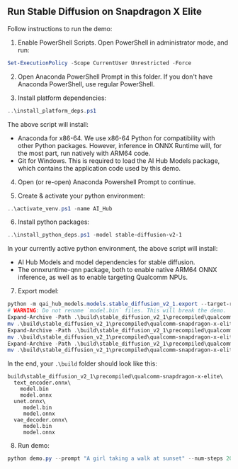 ## Run Stable Diffusion on Snapdragon X Elite

Follow instructions to run the demo:

1. Enable PowerShell Scripts. Open PowerShell in administrator mode, and run:

```powershell
Set-ExecutionPolicy -Scope CurrentUser Unrestricted -Force
```

2. Open Anaconda PowerShell Prompt in this folder. If you don't have Anaconda PowerShell, use regular PowerShell.

3. Install platform dependencies:

```powershell
..\install_platform_deps.ps1
```

The above script will install:
  * Anaconda for x86-64. We use x86-64 Python for compatibility with other Python packages. However, inference in ONNX Runtime will, for the most part, run natively with ARM64 code.
  * Git for Windows. This is required to load the AI Hub Models package, which contains the application code used by this demo.

4. Open (or re-open) Anaconda Powershell Prompt to continue.

5. Create & activate your python environment:

```powershell
..\activate_venv.ps1 -name AI_Hub
```

6. Install python packages:

```powershell
..\install_python_deps.ps1 -model stable-diffusion-v2-1
```

In your currently active python environment, the above script will install:
  * AI Hub Models and model dependencies for stable diffusion.
  * The onnxruntime-qnn package, both to enable native ARM64 ONNX inference, as well as to enable targeting Qualcomm NPUs.

7. Export model:

```powershell
python -m qai_hub_models.models.stable_diffusion_v2_1.export --target-runtime precompiled_qnn_onnx --device "Snapdragon X Elite CRD" --fetch-static-assets v0.36.0
# WARNING: Do not rename `model.bin` files. This will break the demo.
Expand-Archive -Path .\build\stable_diffusion_v2_1\precompiled\qualcomm-snapdragon-x-elite\Stable-Diffusion-v2.1_text_encoder_w8a16.onnx.zip -DestinationPath .\build\stable_diffusion_v2_1\precompiled\qualcomm-snapdragon-x-elite
mv .\build\stable_diffusion_v2_1\precompiled\qualcomm-snapdragon-x-elite\model.onnx .\build\stable_diffusion_v2_1\precompiled\qualcomm-snapdragon-x-elite\text_encoder.onnx
Expand-Archive -Path .\build\stable_diffusion_v2_1\precompiled\qualcomm-snapdragon-x-elite\Stable-Diffusion-v2.1_unet_w8a16.onnx.zip -DestinationPath .\build\stable_diffusion_v2_1\precompiled\qualcomm-snapdragon-x-elite
mv .\build\stable_diffusion_v2_1\precompiled\qualcomm-snapdragon-x-elite\model.onnx .\build\stable_diffusion_v2_1\precompiled\qualcomm-snapdragon-x-elite\unet.onnx
Expand-Archive -Path .\build\stable_diffusion_v2_1\precompiled\qualcomm-snapdragon-x-elite\Stable-Diffusion-v2.1_vae_w8a16.onnx.zip -DestinationPath .\build\stable_diffusion_v2_1\precompiled\qualcomm-snapdragon-x-elite
mv .\build\stable_diffusion_v2_1\precompiled\qualcomm-snapdragon-x-elite\model.onnx .\build\stable_diffusion_v2_1\precompiled\qualcomm-snapdragon-x-elite\vae_decoder.onnx
```

In the end, your `.\build` folder should look like this:
```
build\stable_diffusion_v2_1\precompiled\qualcomm-snapdragon-x-elite\
  text_encoder.onnx\
    model.bin
    model.onnx
  unet.onnx\
     model.bin
     model.onnx
  vae_decoder.onnx\
     model.bin
     model.onnx
```



8. Run demo:

```powershell
python demo.py --prompt "A girl taking a walk at sunset" --num-steps 20
```
